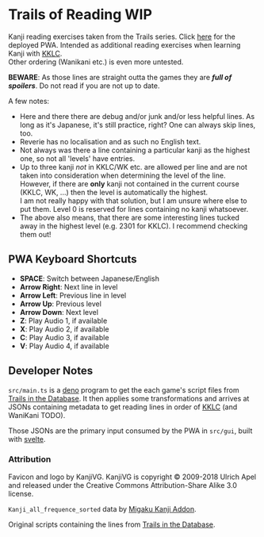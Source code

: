 # Trails of Reading WIP

Kanji reading exercises taken from the Trails series.
Click [here](#https://fitzchivalrik.github.io/TrailsofReading/) for the deployed PWA.
Intended as additional reading exercises when learning Kanji with
[KKLC](https://keystojapanese.com/how-to-study/).  
Other ordering (Wanikani etc.) is even more untested.  

**BEWARE**: As those lines are straight outta the games they are **_full of spoilers_**.
Do not read if you are not up to date.  

A few notes:

- Here and there there are debug and/or junk and/or less helpful lines. As long as it's Japanese, 
  it's still practice, right? One can always skip lines, too.
- Reverie has no localisation and as such no English text.  
- Not always was there a line containing a particular kanji as the highest one,
  so not all 'levels' have entries.  
- Up to three kanji _not_ in KKLC/WK etc. are allowed per line and are not
  taken into consideration when determining the level of the line.
  However, if there are **only** kanji not contained in the current course (KKLC, WK, ...)
  then the level is automatically the highest.  
  I am not really happy with that solution, but I am unsure where else to put them.
  Level 0 is reserved for lines containing no kanji whatsoever.
- The above also means, that there are some interesting lines tucked away
  in the highest level (e.g. 2301 for KKLC). I recommend checking them out!

## PWA Keyboard Shortcuts

- **SPACE**: Switch between Japanese/English
- **Arrow Right**: Next line in level
- **Arrow Left**: Previous line in level
- **Arrow Up**: Previous level
- **Arrow Down**: Next level
- **Z**: Play Audio 1, if available
- **X**: Play Audio 2, if available
- **C**: Play Audio 3, if available
- **V**: Play Audio 4, if available

## Developer Notes

`src/main.ts` is a [deno](https://deno.land)
program to get the each game's script files from
[Trails in the Database](https://trailsinthedatabase.com).
It then applies some transformations and arrives at JSONs containing
metadata to get reading lines in order of
[KKLC](https://keystojapanese.com)
(and WaniKani TODO).

Those JSONs are the primary input consumed by the PWA in `src/gui`,
built with [svelte](https://svelte.dev).

### Attribution

Favicon and logo by KanjiVG. KanjiVG is copyright © 2009-2018 Ulrich Apel
and released under the Creative Commons Attribution-Share Alike 3.0 license.

`Kanji_all_frequence_sorted` data by 
[Migaku Kanji Addon](https://github.com/migaku-official/Migaku-Kanji-Addon).

Original scripts containing the lines from [Trails in the Database](https://trailsinthedatabase.com).
